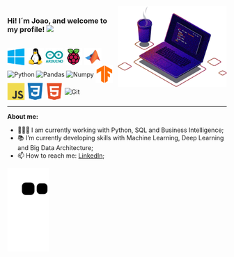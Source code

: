 
<img src="https://github.com/JoaoCioffi/JoaoCioffi/blob/main/coding.png" min-width="250px" max-width="200px" width="250px" align="right" alt="Computador-JulianaIzac">

### Hi! I´m Joao, and welcome to my profile! <img src="https://media.giphy.com/media/hvRJCLFzcasrR4ia7z/giphy.gif" width="25px">

<div style="display: inline_block"><br>
    <img align ="center" alt = "Windows" height"40" width="40" src="https://github.com/devicons/devicon/blob/master/icons/windows8/windows8-original.svg"/>
    <img align ="center" alt = "Linux" height"40" width="40" src="https://github.com/devicons/devicon/blob/master/icons/linux/linux-original.svg"/>
    <img align ="center" alt = "Arduino" height"50" width="40" src="https://github.com/devicons/devicon/blob/master/icons/arduino/arduino-original-wordmark.svg"/>
    <img align ="center" alt = "Rasp" height"40" width="40" src="https://github.com/devicons/devicon/blob/master/icons/raspberrypi/raspberrypi-original.svg"/>
    <img align ="center" alt = "Matlab" height"40" width="40" src="https://github.com/devicons/devicon/blob/master/icons/matlab/matlab-original.svg"/>
    <img align ="center" alt = "Python" height"50" width="40" src="https://cdn.jsdelivr.net/gh/devicons/devicon/icons/python/python-original.svg"/> 
    <img align ="center" alt = "Pandas" height"40" width="40" src="https://cdn.jsdelivr.net/gh/devicons/devicon/icons/pandas/pandas-original-wordmark.svg"/>
    <img align ="center" alt = "Numpy" height"40" width="40"src="https://cdn.jsdelivr.net/gh/devicons/devicon/icons/numpy/numpy-original.svg"/>
    <img align ="center" alt = "TensorFlow" height"40" width="40" src="https://github.com/devicons/devicon/blob/master/icons/tensorflow/tensorflow-original.svg"/>
    <img align ="center" alt = "JS" height"40" width="40" src="https://github.com/devicons/devicon/blob/master/icons/javascript/javascript-original.svg"/>
    <img align ="center" alt = "CSS3" height"40" width="40" src="https://github.com/devicons/devicon/blob/master/icons/css3/css3-plain.svg"/>
    <img align ="center" alt = "HTML5" height"40" width="40" src="https://github.com/devicons/devicon/blob/master/icons/html5/html5-plain.svg"/>
    <img align ="center" alt = "Git" height"40" width="40" src="https://cdn.jsdelivr.net/gh/devicons/devicon/icons/git/git-original.svg"/>
</div>

---

**About me:**

- 👩🏼‍💻 I am currently working with Python, SQL and Business Intelligence;
- 📚 I’m currently developing skills with Machine Learning, Deep Learning and Big Data Architecture;
- 📫 How to reach me: [LinkedIn](https://www.linkedin.com/in/joao-cioffi/);

![snake gif](https://github.com/JoaoCioffi/JoaoCioffi/blob/output/github-contribution-grid-snake.svg)
